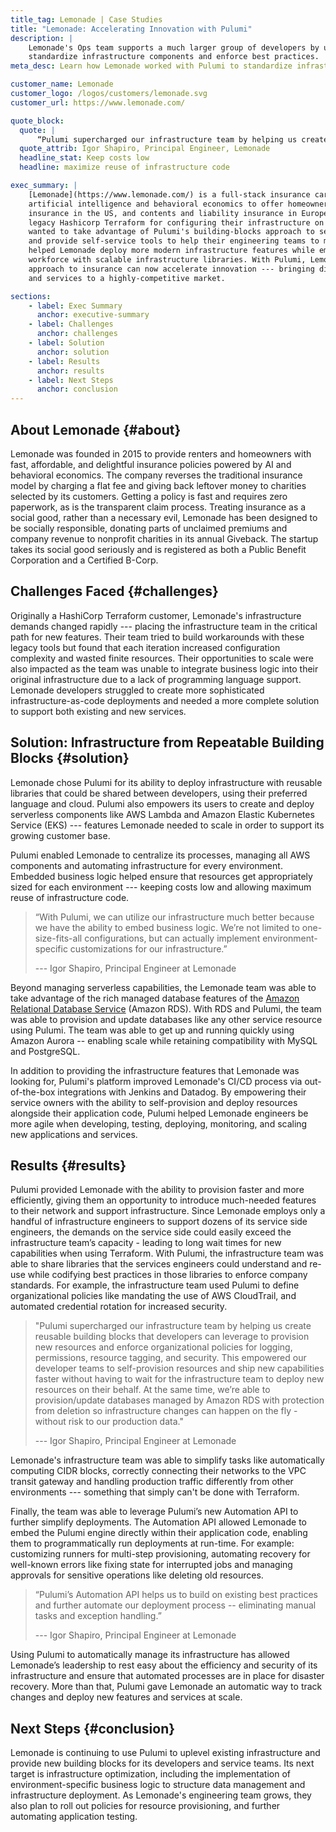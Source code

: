 ```yaml
---
title_tag: Lemonade | Case Studies
title: "Lemonade: Accelerating Innovation with Pulumi"
description: |
    Lemonade's Ops team supports a much larger group of developers by using Pulumi to
    standardize infrastructure components and enforce best practices.
meta_desc: Learn how Lemonade worked with Pulumi to standardize infrastructure components and enforce best practices across its growing team of developers.

customer_name: Lemonade
customer_logo: /logos/customers/lemonade.svg
customer_url: https://www.lemonade.com/

quote_block:
  quote: |
      “Pulumi supercharged our infrastructure team by helping us create reusable building blocks that developers can leverage to provision new resources and enforce organizational policies for logging, permissions, resource tagging, and security."
  quote_attrib: Igor Shapiro, Principal Engineer, Lemonade
  headline_stat: Keep costs low
  headline: maximize reuse of infrastructure code

exec_summary: |
    [Lemonade](https://www.lemonade.com/) is a full-stack insurance carrier that uses
    artificial intelligence and behavioral economics to offer homeowners and renters
    insurance in the US, and contents and liability insurance in Europe. Starting with
    legacy Hashicorp Terraform for configuring their infrastructure on AWS, Lemonade
    wanted to take advantage of Pulumi's building-blocks approach to serverless computing
    and provide self-service tools to help their engineering teams to move faster. Pulumi
    helped Lemonade deploy more modern infrastructure features while empowering their
    workforce with scalable infrastructure libraries. With Pulumi, Lemonade's people-first
    approach to insurance can now accelerate innovation --- bringing disruptive products
    and services to a highly-competitive market.

sections:
    - label: Exec Summary
      anchor: executive-summary
    - label: Challenges
      anchor: challenges
    - label: Solution
      anchor: solution
    - label: Results
      anchor: results
    - label: Next Steps
      anchor: conclusion
---
```


## About Lemonade {#about}

Lemonade was founded in 2015 to provide renters and homeowners with fast, affordable, and
delightful insurance policies powered by AI and behavioral economics. The company reverses
the traditional insurance model by charging a flat fee and giving back leftover money to
charities selected by its customers. Getting a policy is fast and requires zero paperwork,
as is the transparent claim process. Treating insurance as a social good, rather than a
necessary evil, Lemonade has been designed to be socially responsible, donating parts of
unclaimed premiums and company revenue to nonprofit charities in its annual Giveback. The
startup takes its social good seriously and is registered as both a Public Benefit
Corporation and a Certified B-Corp.

## Challenges Faced {#challenges}

Originally a HashiCorp Terraform customer, Lemonade's infrastructure demands changed
rapidly --- placing the infrastructure team in the critical path for new features. Their
team tried to build workarounds with these legacy tools but found that each iteration
increased configuration complexity and wasted finite resources. Their opportunities to
scale were also impacted as the team was unable to integrate business logic into their
original infrastructure due to a lack of programming language support. Lemonade developers
struggled to create more sophisticated infrastructure-as-code deployments and needed a
more complete solution to support both existing and new services.

## Solution: Infrastructure from Repeatable Building Blocks {#solution}

Lemonade chose Pulumi for its ability to deploy infrastructure with reusable libraries
that could be shared between developers, using their preferred language and cloud. Pulumi
also empowers its users to create and deploy serverless components like AWS Lambda and Amazon
Elastic Kubernetes Service (EKS) --- features Lemonade needed to scale in order to support its
growing customer base.

Pulumi enabled Lemonade to centralize its processes, managing all AWS components and
automating infrastructure for every environment. Embedded business logic helped ensure
that resources get appropriately sized for each environment --- keeping costs low and
allowing maximum reuse of infrastructure code.

> “With Pulumi, we can utilize our infrastructure much better because we have the ability
> to embed business logic. We’re not limited to one-size-fits-all configurations, but
> can actually implement environment-specific customizations for our infrastructure.”
>
> --- Igor Shapiro, Principal Engineer at Lemonade

Beyond managing serverless capabilities, the Lemonade team was able to take advantage of
the rich managed database features of the [Amazon Relational Database Service](https://aws.amazon.com/rds/)
(Amazon RDS). With RDS and Pulumi, the team was able to provision and update databases like
any other service resource using Pulumi. The team was able to get up and running quickly using
Amazon Aurora -- enabling scale while retaining compatibility with MySQL and PostgreSQL.

In addition to providing the infrastructure features that Lemonade was looking for,
Pulumi's platform improved Lemonade's CI/CD process via out-of-the-box integrations with
Jenkins and Datadog. By empowering their service owners with the ability to self-provision
and deploy resources alongside their application code, Pulumi helped Lemonade engineers be
more agile when developing, testing, deploying, monitoring, and scaling new applications and services.

## Results {#results}

Pulumi provided Lemonade with the ability to provision faster and more efficiently, giving
them an opportunity to introduce much-needed features to their network and support
infrastructure. Since Lemonade employs only a handful of infrastructure engineers to
support dozens of its service side engineers, the demands on the service side could easily
exceed the infrastructure team’s capacity - leading to long wait times for new
capabilities when using Terraform. With  Pulumi, the infrastructure team was able to share
libraries that the services engineers could understand and re-use while codifying best
practices in those libraries to enforce company standards. For example, the infrastructure
team used Pulumi to define organizational policies like mandating the use of AWS
CloudTrail, and automated credential rotation for increased security.

> "Pulumi supercharged our infrastructure team by helping us create reusable building blocks
> that developers can leverage to provision new resources and enforce organizational
> policies for logging, permissions, resource tagging, and security. This empowered our
> developer teams to self-provision resources and ship new capabilities faster without
> having to wait for the infrastructure team to deploy new resources on their behalf.
> At the same time, we’re able to provision/update databases managed by Amazon RDS with
> protection from deletion so infrastructure changes can happen on the fly - without risk
> to our production data."
>
> --- Igor Shapiro, Principal Engineer at Lemonade

Lemonade's infrastructure team was able to simplify tasks like automatically computing
CIDR blocks, correctly connecting their networks to the VPC transit gateway and handling
production traffic differently from other environments --- something that simply can't be
done with Terraform.

Finally, the team was able to leverage Pulumi’s new Automation API to further simplify deployments.
The Automation API allowed Lemonade to embed the Pulumi engine directly within their application
code, enabling them to programmatically run deployments at run-time. For example: customizing runners
for multi-step provisioning, automating recovery for well-known errors like fixing state for interrupted
jobs and managing approvals for sensitive operations like deleting old resources.

> “Pulumi’s Automation API helps us to build on existing best practices and further automate
> our deployment process -- eliminating manual tasks and exception handling.”
>
> --- Igor Shapiro, Principal Engineer at Lemonade

Using Pulumi to automatically manage its infrastructure has allowed Lemonade’s leadership
to rest easy about the efficiency and security of its infrastructure and ensure that
automated processes are in place for disaster recovery. More than that, Pulumi gave
Lemonade an automatic way to track changes and deploy new features and services at scale.

## Next Steps {#conclusion}

Lemonade is continuing to use Pulumi to uplevel existing infrastructure and provide new
building blocks for its developers and service teams. Its next target is infrastructure
optimization, including the implementation of environment-specific business logic to
structure data management and infrastructure deployment. As Lemonade's engineering team
grows, they also plan to roll out policies for resource provisioning, and further
automating application testing.
